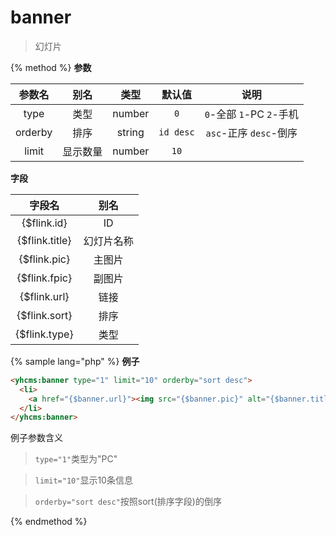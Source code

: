# banner

> 幻灯片

{% method %}
**参数**

|参数名|别名|类型|默认值|说明|
|:----:|:--:|:--:|:----:|:--:|
|type|类型|number|`0`|`0`-全部 `1`-PC `2`-手机|
|orderby|排序|string|`id desc`|`asc`-正序 `desc`-倒序|
|limit|显示数量|number|`10`||

**字段**

|字段名|别名|
|:----:|:--:|
|{$flink.id}|ID|
|{$flink.title}|幻灯片名称|
|{$flink.pic}|主图片|
|{$flink.fpic}|副图片|
|{$flink.url}|链接|
|{$flink.sort}|排序|
|{$flink.type}|类型|

{% sample lang="php" %}
**例子**

```html
<yhcms:banner type="1" limit="10" orderby="sort desc">
  <li>
    <a href="{$banner.url}"><img src="{$banner.pic}" alt="{$banner.title}"></a>
  </li>
</yhcms:banner>
```

例子参数含义

>`type="1"`类型为"PC"

>`limit="10"`显示10条信息

>`orderby="sort desc"`按照sort(排序字段)的倒序

{% endmethod %}
